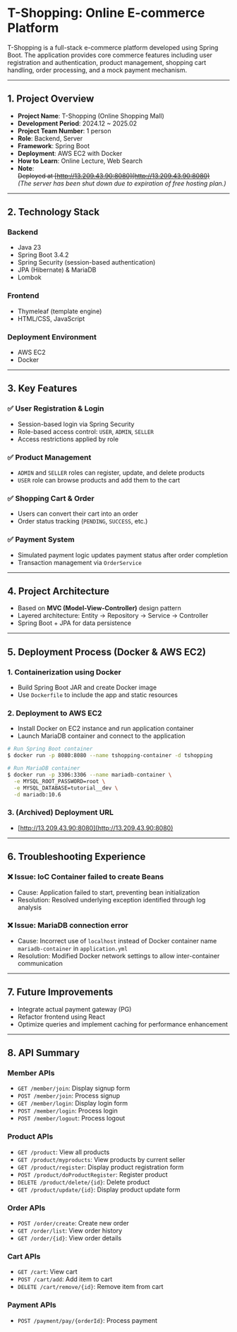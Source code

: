 # T-Shopping: Online E-commerce Platform

T-Shopping is a full-stack e-commerce platform developed using Spring Boot. The application provides core commerce features including user registration and authentication, product management, shopping cart handling, order processing, and a mock payment mechanism.

---

## 1. Project Overview

- **Project Name**: T-Shopping (Online Shopping Mall)
- **Development Period**: 2024.12 ~ 2025.02
- **Project Team Number**: 1 person
- **Role**: Backend, Server
- **Framework**: Spring Boot
- **Deployment**: AWS EC2 with Docker
- **How to Learn**: Online Lecture, Web Search
- **Note**:  
  ~~Deployed at [http://13.209.43.90:8080](http://13.209.43.90:8080)~~  
  *(The server has been shut down due to expiration of free hosting plan.)*

---

## 2. Technology Stack

### Backend
- Java 23
- Spring Boot 3.4.2
- Spring Security (session-based authentication)
- JPA (Hibernate) & MariaDB
- Lombok

### Frontend
- Thymeleaf (template engine)
- HTML/CSS, JavaScript

### Deployment Environment
- AWS EC2
- Docker

---

## 3. Key Features

### ✅ User Registration & Login
- Session-based login via Spring Security
- Role-based access control: `USER`, `ADMIN`, `SELLER`
- Access restrictions applied by role

### ✅ Product Management
- `ADMIN` and `SELLER` roles can register, update, and delete products
- `USER` role can browse products and add them to the cart

### ✅ Shopping Cart & Order
- Users can convert their cart into an order
- Order status tracking (`PENDING`, `SUCCESS`, etc.)

### ✅ Payment System
- Simulated payment logic updates payment status after order completion
- Transaction management via `OrderService`

---

## 4. Project Architecture

- Based on **MVC (Model-View-Controller)** design pattern
- Layered architecture: Entity → Repository → Service → Controller
- Spring Boot + JPA for data persistence

---

## 5. Deployment Process (Docker & AWS EC2)

### 1. Containerization using Docker
- Build Spring Boot JAR and create Docker image
- Use `Dockerfile` to include the app and static resources

### 2. Deployment to AWS EC2
- Install Docker on EC2 instance and run application container
- Launch MariaDB container and connect to the application

```sh
# Run Spring Boot container
$ docker run -p 8080:8080 --name tshopping-container -d tshopping

# Run MariaDB container
$ docker run -p 3306:3306 --name mariadb-container \
  -e MYSQL_ROOT_PASSWORD=root \
  -e MYSQL_DATABASE=tutorial__dev \
  -d mariadb:10.6
```

### 3. (Archived) Deployment URL
- [http://13.209.43.90:8080](http://13.209.43.90:8080)

---

## 6. Troubleshooting Experience

### ❌ Issue: IoC Container failed to create Beans
- Cause: Application failed to start, preventing bean initialization
- Resolution: Resolved underlying exception identified through log analysis

### ❌ Issue: MariaDB connection error
- Cause: Incorrect use of `localhost` instead of Docker container name `mariadb-container` in `application.yml`
- Resolution: Modified Docker network settings to allow inter-container communication

---

## 7. Future Improvements

- Integrate actual payment gateway (PG)
- Refactor frontend using React
- Optimize queries and implement caching for performance enhancement

---

## 8. API Summary

### Member APIs
- `GET /member/join`: Display signup form
- `POST /member/join`: Process signup
- `GET /member/login`: Display login form
- `POST /member/login`: Process login
- `POST /member/logout`: Process logout

### Product APIs
- `GET /product`: View all products
- `GET /product/myproducts`: View products by current seller
- `GET /product/register`: Display product registration form
- `POST /product/doProductRegister`: Register product
- `DELETE /product/delete/{id}`: Delete product
- `GET /product/update/{id}`: Display product update form

### Order APIs
- `POST /order/create`: Create new order
- `GET /order/list`: View order history
- `GET /order/{id}`: View order details

### Cart APIs
- `GET /cart`: View cart
- `POST /cart/add`: Add item to cart
- `DELETE /cart/remove/{id}`: Remove item from cart

### Payment APIs
- `POST /payment/pay/{orderId}`: Process payment


